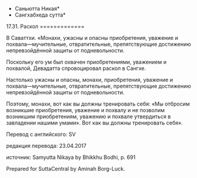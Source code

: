 * Саньютта Никая*
* Сангхабхеда сутта*

17\.31\. Раскол
\=\=\=\=\=\=\=\=\=\=\=\=\=

В Саваттхи\. «Монахи, ужасны и опасны приобретения, уважение и похвала—мучительные, отвратительные, препятствующие достижению непревзойдённой защиты от подневольности\.

Поскольку его ум был охвачен приобретениями, уважением и похвалой, Девадатта спровоцировал раскол в Сангхе\.

Настолько ужасны и опасны, монахи, приобретения, уважение и похвала—мучительные, отвратительные, препятствующие достижению непревзойдённой защиты от подневольности\.

Поэтому, монахи, вот как вы должны тренировать себя: «Мы отбросим возникшие приобретения, уважение и похвалу и не позволим возникшим приобретениям, уважению и похвале утвердиться в завладении нашими умами»\. Вот как вы должны тренировать себя»\.

Перевод с английского: SV

редакция перевода: 23\.04\.2017

источник: Samyutta Nikaya by Bhikkhu Bodhi, p\. 691

Prepared for SuttaCentral by Aminah Borg\-Luck\.